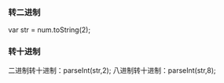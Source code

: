 ### 转二进制 <br>
var str = num.toString(2);
### 转十进制 <br>
二进制转十进制：parseInt(str,2);
八进制转十进制：parseInt(str,8);
